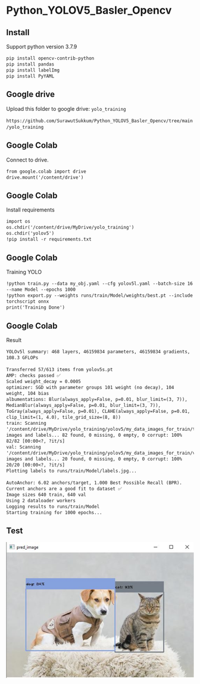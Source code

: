# Python_YOLOV5_Basler_Opencv
## Install
Support python version 3.7.9 
```
pip install opencv-contrib-python
pip install pandas 
pip install labelImg
pip install PyYAML
```
## Google drive
Upload this folder to google drive: `yolo_training` 

`https://github.com/SurawutSukkum/Python_YOLOV5_Basler_Opencv/tree/main/yolo_training`

## Google Colab
Connect to drive.
```
from google.colab import drive
drive.mount('/content/drive')
```

## Google Colab
Install requirements
```
import os
os.chdir('/content/drive/MyDrive/yolo_training')
os.chdir('yolov5')
!pip install -r requirements.txt
```

## Google Colab
Training YOLO
```
!python train.py --data my_obj.yaml --cfg yolov5l.yaml --batch-size 16 --name Model --epochs 1000
!python export.py --weights runs/train/Model/weights/best.pt --include torchscript onnx
print('Training Done')
```
## Google Colab
Result
```
YOLOv5l summary: 468 layers, 46159834 parameters, 46159834 gradients, 108.3 GFLOPs

Transferred 57/613 items from yolov5s.pt
AMP: checks passed ✅
Scaled weight_decay = 0.0005
optimizer: SGD with parameter groups 101 weight (no decay), 104 weight, 104 bias
albumentations: Blur(always_apply=False, p=0.01, blur_limit=(3, 7)), MedianBlur(always_apply=False, p=0.01, blur_limit=(3, 7)), ToGray(always_apply=False, p=0.01), CLAHE(always_apply=False, p=0.01, clip_limit=(1, 4.0), tile_grid_size=(8, 8))
train: Scanning '/content/drive/MyDrive/yolo_training/yolov5/my_data_images_for_train/train.cache' images and labels... 82 found, 0 missing, 0 empty, 0 corrupt: 100% 82/82 [00:00<?, ?it/s]
val: Scanning '/content/drive/MyDrive/yolo_training/yolov5/my_data_images_for_train/valid.cache' images and labels... 20 found, 0 missing, 0 empty, 0 corrupt: 100% 20/20 [00:00<?, ?it/s]
Plotting labels to runs/train/Model/labels.jpg... 

AutoAnchor: 6.02 anchors/target, 1.000 Best Possible Recall (BPR). Current anchors are a good fit to dataset ✅
Image sizes 640 train, 640 val
Using 2 dataloader workers
Logging results to runs/train/Model
Starting training for 1000 epochs...
```

## Test
![alt text](https://github.com/SurawutSukkum/Python_YOLOV5_Basler_Opencv/blob/main/Capture.JPG?raw=true)
